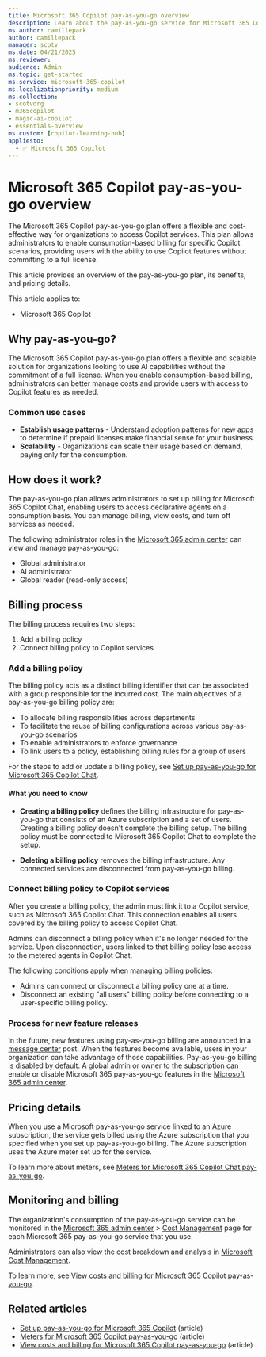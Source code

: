```yaml
---
title: Microsoft 365 Copilot pay-as-you-go overview
description: Learn about the pay-as-you-go service for Microsoft 365 Copilot Chat and how you can enable consumption-based billing for Copilot.
ms.author: camillepack
author: camillepack
manager: scotv
ms.date: 04/21/2025
ms.reviewer: 
audience: Admin
ms.topic: get-started
ms.service: microsoft-365-copilot
ms.localizationpriority: medium
ms.collection: 
- scotvorg
- m365copilot
- magic-ai-copilot
- essentials-overview
ms.custom: [copilot-learning-hub]
appliesto:
  - ✅ Microsoft 365 Copilot
---
```


# Microsoft 365 Copilot pay-as-you-go overview

The Microsoft 365 Copilot pay-as-you-go plan offers a flexible and cost-effective way for organizations to access Copilot services. This plan allows administrators to enable consumption-based billing for specific Copilot scenarios, providing users with the ability to use Copilot features without committing to a full license.

This article provides an overview of the pay-as-you-go plan, its benefits, and pricing details.

This article applies to:

- Microsoft 365 Copilot

## Why pay-as-you-go?

The Microsoft 365 Copilot pay-as-you-go plan offers a flexible and scalable solution for organizations looking to use AI capabilities without the commitment of a full license. When you enable consumption-based billing, administrators can better manage costs and provide users with access to Copilot features as needed.

### Common use cases

- **Establish usage patterns** - Understand adoption patterns for new apps to determine if prepaid licenses make financial sense for your business.
- **Scalability** - Organizations can scale their usage based on demand, paying only for the consumption.

## How does it work?

The pay-as-you-go plan allows administrators to set up billing for Microsoft 365 Copilot Chat, enabling users to access declarative agents on a consumption basis. You can manage billing, view costs, and turn off services as needed.

The following administrator roles in the [Microsoft 365 admin center](https://admin.microsoft.com) can view and manage pay-as-you-go:

- Global administrator
- AI administrator
- Global reader (read-only access)

## Billing process

The billing process requires two steps:

1. Add a billing policy
2. Connect billing policy to Copilot services  

### Add a billing policy

The billing policy acts as a distinct billing identifier that can be associated with a group responsible for the incurred cost. The main objectives of a pay-as-you-go billing policy are:

- To allocate billing responsibilities across departments
- To facilitate the reuse of billing configurations across various pay-as-you-go scenarios
- To enable administrators to enforce governance
- To link users to a policy, establishing billing rules for a group of users

For the steps to add or update a billing policy, see [Set up pay-as-you-go for Microsoft 365 Copilot Chat](setup.md).

#### What you need to know

- **Creating a billing policy** defines the billing infrastructure for pay-as-you-go that consists of an Azure subscription and a set of users. Creating a billing policy doesn't complete the billing setup. The billing policy must be connected to Microsoft 365 Copilot Chat to complete the setup.

- **Deleting a billing policy** removes the billing infrastructure. Any connected services are disconnected from pay-as-you-go billing.

### Connect billing policy to Copilot services

After you create a billing policy, the admin must link it to a Copilot service, such as Microsoft 365 Copilot Chat. This connection enables all users covered by the billing policy to access Copilot Chat.  

Admins can disconnect a billing policy when it's no longer needed for the service. Upon disconnection, users linked to that billing policy lose access to the metered agents in Copilot Chat.  

The following conditions apply when managing billing policies:

- Admins can connect or disconnect a billing policy one at a time.
- Disconnect an existing "all users" billing policy before connecting to a user-specific billing policy.

### Process for new feature releases

In the future, new features using pay-as-you-go billing are announced in a [message center](/microsoft-365/admin/manage/message-center) post. When the features become available, users in your organization can take advantage of those capabilities. Pay-as-you-go billing is disabled by default. A global admin or owner to the subscription can enable or disable Microsoft 365 pay-as-you-go features in the [Microsoft 365 admin center](https://admin.microsoft.com).

## Pricing details

When you use a Microsoft pay-as-you-go service linked to an Azure subscription, the service gets billed using the Azure subscription that you specified when you set up pay-as-you-go billing. The Azure subscription uses the Azure meter set up for the service.

To learn more about meters, see [Meters for Microsoft 365 Copilot Chat pay-as-you-go](meters.md).

## Monitoring and billing

The organization's consumption of the pay-as-you-go service can be monitored in the [Microsoft 365 admin center](https://admin.microsoft.com) > [Cost Management](/microsoft-365/commerce/use-cost-mgmt) page for each Microsoft 365 pay-as-you-go service that you use.

Administrators can also view the cost breakdown and analysis in [Microsoft Cost Management](/azure/cost-management-billing/costs/overview-cost-management).

To learn more, see [View costs and billing for Microsoft 365 Copilot pay-as-you-go](view-cost.md).

## Related articles

- [Set up pay-as-you-go for Microsoft 365 Copilot](setup.md) (article)
- [Meters for Microsoft 365 Copilot pay-as-you-go](meters.md) (article)
- [View costs and billing for Microsoft 365 Copilot pay-as-you-go](view-cost.md) (article)
